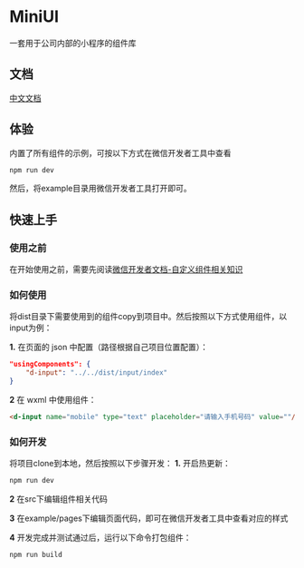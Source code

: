 # MiniUI

一套用于公司内部的小程序的组件库

## 文档

[中文文档](https://github.com/5kinna/MiniUI/docs-zh.md)

## 体验

内置了所有组件的示例，可按以下方式在微信开发者工具中查看

```bash
npm run dev
```

然后，将example目录用微信开发者工具打开即可。

## 快速上手

### 使用之前

在开始使用之前，需要先阅读[微信开发者文档-自定义组件相关知识](https://developers.weixin.qq.com/miniprogram/dev/framework/custom-component/)

### 如何使用

将dist目录下需要使用到的组件copy到项目中。然后按照以下方式使用组件，以input为例：

**1.** 在页面的 json 中配置（路径根据自己项目位置配置）：

```json
"usingComponents": {
    "d-input": "../../dist/input/index"
}
```

**2** 在 wxml 中使用组件：

```html
<d-input name="mobile" type="text" placeholder="请输入手机号码" value=""/>   
```

### 如何开发

将项目clone到本地，然后按照以下步骤开发：
**1.** 开启热更新：

```bash
npm run dev
```

**2** 在src下编辑组件相关代码

**3** 在example/pages下编辑页面代码，即可在微信开发者工具中查看对应的样式

**4** 开发完成并测试通过后，运行以下命令打包组件：

```bash
npm run build
```